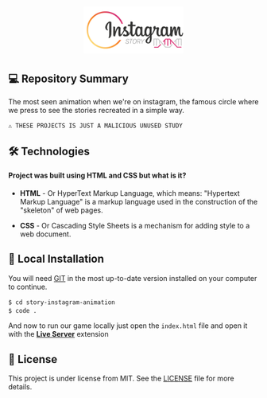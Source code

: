 
<h1 align="center">
    <img src="./assets/icon-repo.png" alt="Story Animation" width="200px" />
</h1>

## 💻 Repository Summary

The most seen animation when we're on instagram, the famous circle where we press to see the stories recreated in a simple way.

```text
⚠ THESE PROJECTS IS JUST A MALICIOUS UNUSED STUDY
```

## 🛠 Technologies

#### Project was built using **HTML** and **CSS** but what is it?

- **HTML** - Or HyperText Markup Language, which means: "Hypertext Markup Language" is a markup language used in the construction of the "skeleton" of web pages.

- **CSS** - Or Cascading Style Sheets is a mechanism for adding style to a web document.

## 🔨 Local Installation

You will need [GIT](https://git-scm.com/) in the most up-to-date version installed on your computer to continue.

```bash
$ cd story-instagram-animation
$ code .
```

And now to run our game locally just open the `index.html` file and open it with the **[Live Server](https://marketplace.visualstudio.com/items?itemName=ritwickdey.LiveServer)** extension

## 📖 License

This project is under license from MIT. See the [LICENSE](LICENSE.md) file for more details.


